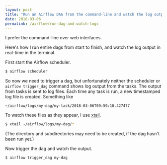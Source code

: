 ```yaml
---
layout: post
title: "Run an Airflow DAG from the command-line and watch the log output"
date: 2018-03-06
permalink: /airflow/run-dag-and-watch-logs
---
```

I prefer the command-line over web interfaces.

Here's how I run entire dags from start to finish, and watch the log output in
real-time in the terminal.

First start the Airflow scheduler.
```sh
$ airflow scheduler
```

So now we need to trigger a dag, but unfortunately neither the scheduler or
`airflow trigger_dag` command shows log output from the tasks. The output from
tasks is sent to log files. Each time any task is run, a new timestamped log
file is created. Something like
```
~/airflow/logs/my-dag/my-task/2018-03-06T09:59:10.427477
```

To watch these files as they appear, I use
[xtail](https://www.unicom.com/sw/xtail).

```sh
$ xtail ~/airflow/logs/my-dag/*
```

(The directory and subdirectories may need to be created, if the dag hasn't
been run yet.)

Now trigger the dag and watch the output.
```sh
$ airflow trigger_dag my-dag
```
